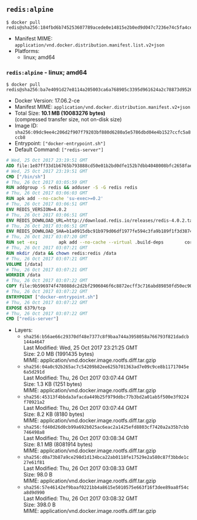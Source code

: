 ## `redis:alpine`

```console
$ docker pull redis@sha256:184fbd6b745253607789acede0e14815e2b0ed9d047c7236e74c5fa4ce83515c
```

-	Manifest MIME: `application/vnd.docker.distribution.manifest.list.v2+json`
-	Platforms:
	-	linux; amd64

### `redis:alpine` - linux; amd64

```console
$ docker pull redis@sha256:ba7e4091d27e8114a205003ca6a768905c3395d961624a2c78873d9526461032
```

-	Docker Version: 17.06.2-ce
-	Manifest MIME: `application/vnd.docker.distribution.manifest.v2+json`
-	Total Size: **10.1 MB (10083276 bytes)**  
	(compressed transfer size, not on-disk size)
-	Image ID: `sha256:09dc9ee4c206d2f907f79203bf880d6280a5e5786dbd04e4b1527ccfc5a8ccb8`
-	Entrypoint: `["docker-entrypoint.sh"]`
-	Default Command: `["redis-server"]`

```dockerfile
# Wed, 25 Oct 2017 23:19:51 GMT
ADD file:1e87ff33d1b6765b793888cd50e01b2bd0dfe152b7dbb4048008bfc2658faea7 in / 
# Wed, 25 Oct 2017 23:19:51 GMT
CMD ["/bin/sh"]
# Thu, 26 Oct 2017 03:05:59 GMT
RUN addgroup -S redis && adduser -S -G redis redis
# Thu, 26 Oct 2017 03:06:03 GMT
RUN apk add --no-cache 'su-exec>=0.2'
# Thu, 26 Oct 2017 03:06:51 GMT
ENV REDIS_VERSION=4.0.2
# Thu, 26 Oct 2017 03:06:51 GMT
ENV REDIS_DOWNLOAD_URL=http://download.redis.io/releases/redis-4.0.2.tar.gz
# Thu, 26 Oct 2017 03:06:51 GMT
ENV REDIS_DOWNLOAD_SHA=b1a0915dbc91b979d06df1977fe594c3fa9b189f1f3d38743a2948c9f7634813
# Thu, 26 Oct 2017 03:07:20 GMT
RUN set -ex; 		apk add --no-cache --virtual .build-deps 		coreutils 		gcc 		linux-headers 		make 		musl-dev 	; 		wget -O redis.tar.gz "$REDIS_DOWNLOAD_URL"; 	echo "$REDIS_DOWNLOAD_SHA *redis.tar.gz" | sha256sum -c -; 	mkdir -p /usr/src/redis; 	tar -xzf redis.tar.gz -C /usr/src/redis --strip-components=1; 	rm redis.tar.gz; 		grep -q '^#define CONFIG_DEFAULT_PROTECTED_MODE 1$' /usr/src/redis/src/server.h; 	sed -ri 's!^(#define CONFIG_DEFAULT_PROTECTED_MODE) 1$!\1 0!' /usr/src/redis/src/server.h; 	grep -q '^#define CONFIG_DEFAULT_PROTECTED_MODE 0$' /usr/src/redis/src/server.h; 		make -C /usr/src/redis -j "$(nproc)"; 	make -C /usr/src/redis install; 		rm -r /usr/src/redis; 		apk del .build-deps
# Thu, 26 Oct 2017 03:07:21 GMT
RUN mkdir /data && chown redis:redis /data
# Thu, 26 Oct 2017 03:07:21 GMT
VOLUME [/data]
# Thu, 26 Oct 2017 03:07:21 GMT
WORKDIR /data
# Thu, 26 Oct 2017 03:07:22 GMT
COPY file:9b596974f478088dc2d2bf2906046f6c8872ecff3c716abd89850fd50ec90c47 in /usr/local/bin/ 
# Thu, 26 Oct 2017 03:07:22 GMT
ENTRYPOINT ["docker-entrypoint.sh"]
# Thu, 26 Oct 2017 03:07:22 GMT
EXPOSE 6379/tcp
# Thu, 26 Oct 2017 03:07:22 GMT
CMD ["redis-server"]
```

-	Layers:
	-	`sha256:b56ae66c29370df48e7377c8f9baa744a3958058a766793f821dadcb144a4647`  
		Last Modified: Wed, 25 Oct 2017 23:21:25 GMT  
		Size: 2.0 MB (1991435 bytes)  
		MIME: application/vnd.docker.image.rootfs.diff.tar.gzip
	-	`sha256:04a0c92b265ac7c54209b82ee625b701363ad7e09c9ce8b11717045e6a5d291d`  
		Last Modified: Thu, 26 Oct 2017 03:07:44 GMT  
		Size: 1.3 KB (1251 bytes)  
		MIME: application/vnd.docker.image.rootfs.diff.tar.gzip
	-	`sha256:45313f4bbda3afacda449b25f979ddbc77b3bd2a01ab5f500e3f9224f70921a2`  
		Last Modified: Thu, 26 Oct 2017 03:07:44 GMT  
		Size: 8.2 KB (8180 bytes)  
		MIME: application/vnd.docker.image.rootfs.diff.tar.gzip
	-	`sha256:fd40d26d0cb99a692b025ac6eac2a1425efd8803cf7420a2a35b7cbb746498a8`  
		Last Modified: Thu, 26 Oct 2017 03:08:34 GMT  
		Size: 8.1 MB (8081914 bytes)  
		MIME: application/vnd.docker.image.rootfs.diff.tar.gzip
	-	`sha256:d0a73b87a9ce298d1d134bca22ab0118fe17529e2a580c87f3bbde1c27e61f81`  
		Last Modified: Thu, 26 Oct 2017 03:08:33 GMT  
		Size: 98.0 B  
		MIME: application/vnd.docker.image.rootfs.diff.tar.gzip
	-	`sha256:57e46142ef9baaf0221bb4a8615e5010575e663f16f3dee89aa8f54ca8d9d990`  
		Last Modified: Thu, 26 Oct 2017 03:08:32 GMT  
		Size: 398.0 B  
		MIME: application/vnd.docker.image.rootfs.diff.tar.gzip
